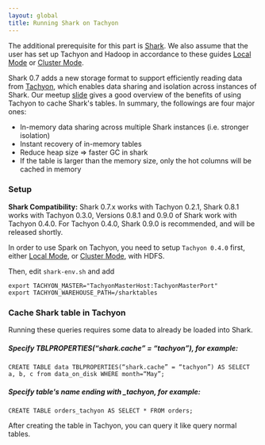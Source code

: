 ```yaml
---
layout: global
title: Running Shark on Tachyon
---
```


The additional prerequisite for this part is [Shark](https://github.com/amplab/shark/wiki).
We also assume that the user has set up Tachyon and Hadoop in accordance to these guides
[Local Mode](Running-Tachyon-Locally.html) or [Cluster Mode](Running-Tachyon-on-a-Cluster.html).

Shark 0.7 adds a new storage format to support efficiently reading data from
[Tachyon](http://tachyonproject.org), which enables data sharing and isolation across instances of
Shark. Our meetup [slide](http://goo.gl/fVmxCG) gives a good overview of the benefits of using
Tachyon to cache Shark's tables. In summary, the followings are four major ones:

-   In-memory data sharing across multiple Shark instances (i.e. stronger isolation)
-   Instant recovery of in-memory tables
-   Reduce heap size =\> faster GC in shark
-   If the table is larger than the memory size, only the hot columns will be cached in memory

### Setup

**Shark Compatibility:** Shark 0.7.x works with Tachyon 0.2.1, Shark
0.8.1 works with Tachyon 0.3.0, Versions 0.8.1 and 0.9.0 of Shark work
with Tachyon 0.4.0. For Tachyon 0.4.0, Shark 0.9.0 is recommended, and
will be released shortly.

In order to use Spark on Tachyon, you need to setup `Tachyon 0.4.0` first, either
[Local Mode](https://github.com/amplab/tachyon/wiki/Running-Tachyon-Locally),
or [Cluster Mode](https://github.com/amplab/tachyon/wiki/Running-Tachyon-on-a-Cluster),
with HDFS.

Then, edit `shark-env.sh` and add

    export TACHYON_MASTER="TachyonMasterHost:TachyonMasterPort"
    export TACHYON_WAREHOUSE_PATH=/sharktables

### Cache Shark table in Tachyon

Running these queries requires some data to already be loaded into Shark.

##### Specify TBLPROPERTIES(“shark.cache” = “tachyon”), for example:

    CREATE TABLE data TBLPROPERTIES(“shark.cache” = “tachyon”) AS SELECT a, b, c from data_on_disk WHERE month=“May”;

##### Specify table's name ending with \_tachyon, for example:

    CREATE TABLE orders_tachyon AS SELECT * FROM orders;

After creating the table in Tachyon, you can query it like query normal tables.
